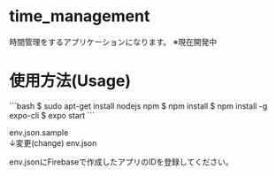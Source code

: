 # time_management

時間管理をするアプリケーションになります。
※現在開発中

<h1>使用方法(Usage)</h1>
```bash
$ sudo apt-get install nodejs npm
$ npm install
$ npm install -g expo-cli
$ expo start
```

env.json.sample  
↓変更(change)
env.json  
  
env.jsonにFirebaseで作成したアプリのIDを登録してください。  
